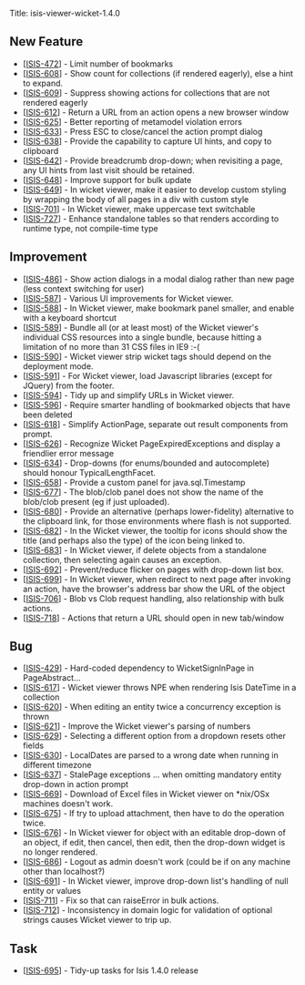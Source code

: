 Title: isis-viewer-wicket-1.4.0
                           
<h2>        New Feature
</h2>
<ul>
<li>[<a href='https://issues.apache.org/jira/browse/ISIS-472'>ISIS-472</a>] -         Limit number of bookmarks
</li>
<li>[<a href='https://issues.apache.org/jira/browse/ISIS-608'>ISIS-608</a>] -         Show count for collections (if rendered eagerly), else a hint to expand.
</li>
<li>[<a href='https://issues.apache.org/jira/browse/ISIS-609'>ISIS-609</a>] -         Suppress showing actions for collections that are not rendered eagerly
</li>
<li>[<a href='https://issues.apache.org/jira/browse/ISIS-612'>ISIS-612</a>] -         Return a URL from an action opens a new browser window
</li>
<li>[<a href='https://issues.apache.org/jira/browse/ISIS-625'>ISIS-625</a>] -         Better reporting of metamodel violation errors
</li>
<li>[<a href='https://issues.apache.org/jira/browse/ISIS-633'>ISIS-633</a>] -         Press ESC to close/cancel the action prompt dialog
</li>
<li>[<a href='https://issues.apache.org/jira/browse/ISIS-638'>ISIS-638</a>] -         Provide the capability to capture UI hints, and copy to clipboard
</li>
<li>[<a href='https://issues.apache.org/jira/browse/ISIS-642'>ISIS-642</a>] -         Provide breadcrumb drop-down; when revisiting a page, any UI hints from last visit should be retained.
</li>
<li>[<a href='https://issues.apache.org/jira/browse/ISIS-648'>ISIS-648</a>] -         Improve support for bulk update
</li>
<li>[<a href='https://issues.apache.org/jira/browse/ISIS-649'>ISIS-649</a>] -         In wicket viewer, make it easier to develop custom styling by wrapping the body of all pages in a div with custom style
</li>
<li>[<a href='https://issues.apache.org/jira/browse/ISIS-701'>ISIS-701</a>] -         In Wicket viewer, make uppercase text switchable
</li>
<li>[<a href='https://issues.apache.org/jira/browse/ISIS-727'>ISIS-727</a>] -         Enhance standalone tables so that renders according to runtime type, not compile-time type
</li>
</ul>

<h2>        Improvement
</h2>
<ul>
<li>[<a href='https://issues.apache.org/jira/browse/ISIS-486'>ISIS-486</a>] -         Show action dialogs in a modal dialog rather than new page (less context switching for user)
</li>
<li>[<a href='https://issues.apache.org/jira/browse/ISIS-587'>ISIS-587</a>] -         Various UI improvements for Wicket viewer.
</li>
<li>[<a href='https://issues.apache.org/jira/browse/ISIS-588'>ISIS-588</a>] -         In Wicket viewer, make bookmark panel smaller, and enable with a keyboard shortcut
</li>
<li>[<a href='https://issues.apache.org/jira/browse/ISIS-589'>ISIS-589</a>] -         Bundle all (or at least most) of the Wicket viewer&#39;s individual CSS resources into a single bundle, because hitting a limitation of no more than 31 CSS files in IE9 :-(
</li>
<li>[<a href='https://issues.apache.org/jira/browse/ISIS-590'>ISIS-590</a>] -         Wicket viewer strip wicket tags should depend on the deployment mode.
</li>
<li>[<a href='https://issues.apache.org/jira/browse/ISIS-591'>ISIS-591</a>] -         For Wicket viewer, load Javascript libraries (except for JQuery) from the footer.
</li>
<li>[<a href='https://issues.apache.org/jira/browse/ISIS-594'>ISIS-594</a>] -         Tidy up and simplify URLs in Wicket viewer.
</li>
<li>[<a href='https://issues.apache.org/jira/browse/ISIS-596'>ISIS-596</a>] -         Require smarter handling of bookmarked objects that have been deleted
</li>
<li>[<a href='https://issues.apache.org/jira/browse/ISIS-618'>ISIS-618</a>] -         Simplify ActionPage, separate out result components from prompt.
</li>
<li>[<a href='https://issues.apache.org/jira/browse/ISIS-626'>ISIS-626</a>] -         Recognize Wicket PageExpiredExceptions and display a friendlier error message
</li>
<li>[<a href='https://issues.apache.org/jira/browse/ISIS-634'>ISIS-634</a>] -         Drop-downs (for enums/bounded and autocomplete) should honour TypicalLengthFacet.
</li>
<li>[<a href='https://issues.apache.org/jira/browse/ISIS-658'>ISIS-658</a>] -         Provide a custom panel for java.sql.Timestamp
</li>
<li>[<a href='https://issues.apache.org/jira/browse/ISIS-677'>ISIS-677</a>] -         The blob/clob panel does not show the name of the blob/clob present (eg if just uploaded).
</li>
<li>[<a href='https://issues.apache.org/jira/browse/ISIS-680'>ISIS-680</a>] -         Provide an alternative (perhaps lower-fidelity) alternative to the clipboard link, for those environments where flash is not supported.
</li>
<li>[<a href='https://issues.apache.org/jira/browse/ISIS-682'>ISIS-682</a>] -         In the Wicket viewer, the tooltip for icons should show the title (and perhaps also the type) of the icon being linked to.
</li>
<li>[<a href='https://issues.apache.org/jira/browse/ISIS-683'>ISIS-683</a>] -         In Wicket viewer, if delete objects from a standalone collection, then selecting again causes an exception.
</li>
<li>[<a href='https://issues.apache.org/jira/browse/ISIS-692'>ISIS-692</a>] -         Prevent/reduce flicker on pages with drop-down list box.
</li>
<li>[<a href='https://issues.apache.org/jira/browse/ISIS-699'>ISIS-699</a>] -         In Wicket viewer, when redirect to next page after invoking an action, have the browser&#39;s address bar show the URL of the object
</li>
<li>[<a href='https://issues.apache.org/jira/browse/ISIS-706'>ISIS-706</a>] -         Blob vs Clob request handling, also relationship with bulk actions.
</li>
<li>[<a href='https://issues.apache.org/jira/browse/ISIS-718'>ISIS-718</a>] -         Actions that return a URL should open in new tab/window
</li>
</ul>
    
<h2>        Bug
</h2>
<ul>
<li>[<a href='https://issues.apache.org/jira/browse/ISIS-429'>ISIS-429</a>] -         Hard-coded dependency to WicketSignInPage in PageAbstract...
</li>
<li>[<a href='https://issues.apache.org/jira/browse/ISIS-617'>ISIS-617</a>] -         Wicket viewer throws NPE when rendering Isis DateTime in a collection
</li>
<li>[<a href='https://issues.apache.org/jira/browse/ISIS-620'>ISIS-620</a>] -         When editing an entity twice a concurrency exception is thrown
</li>
<li>[<a href='https://issues.apache.org/jira/browse/ISIS-621'>ISIS-621</a>] -         Improve the Wicket viewer&#39;s parsing of numbers 
</li>
<li>[<a href='https://issues.apache.org/jira/browse/ISIS-629'>ISIS-629</a>] -         Selecting a different option from a dropdown resets other fields
</li>
<li>[<a href='https://issues.apache.org/jira/browse/ISIS-630'>ISIS-630</a>] -         LocalDates are parsed to a wrong date when running in different timezone
</li>
<li>[<a href='https://issues.apache.org/jira/browse/ISIS-637'>ISIS-637</a>] -         StalePage exceptions ... when omitting mandatory entity drop-down in action prompt 
</li>
<li>[<a href='https://issues.apache.org/jira/browse/ISIS-669'>ISIS-669</a>] -         Download of Excel files in Wicket viewer on *nix/OSx machines doesn&#39;t work.
</li>
<li>[<a href='https://issues.apache.org/jira/browse/ISIS-675'>ISIS-675</a>] -         If try to upload attachment, then have to do the operation twice.
</li>
<li>[<a href='https://issues.apache.org/jira/browse/ISIS-676'>ISIS-676</a>] -         In Wicket viewer for object with an editable drop-down of an object, if edit, then cancel, then edit, then the drop-down widget is no longer rendered.
</li>
<li>[<a href='https://issues.apache.org/jira/browse/ISIS-686'>ISIS-686</a>] -         Logout as admin doesn&#39;t work (could be if on any machine other than localhost?)
</li>
<li>[<a href='https://issues.apache.org/jira/browse/ISIS-691'>ISIS-691</a>] -         In Wicket viewer, improve drop-down list&#39;s handling of null entity or values
</li>
<li>[<a href='https://issues.apache.org/jira/browse/ISIS-711'>ISIS-711</a>] -         Fix so that can raiseError in bulk actions.
</li>
<li>[<a href='https://issues.apache.org/jira/browse/ISIS-712'>ISIS-712</a>] -         Inconsistency in domain logic for validation of optional strings causes Wicket viewer to trip up.
</li>
</ul>
                
                            
<h2>        Task
</h2>
<ul>
<li>[<a href='https://issues.apache.org/jira/browse/ISIS-695'>ISIS-695</a>] -         Tidy-up tasks for Isis 1.4.0 release
</li>
</ul>
                
                